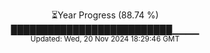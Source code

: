 <p align="center">
⏳Year Progress (88.74 %) <br>
██████████████████████████▁▁▁▁ <br>
<sub>Updated: Wed, 20 Nov 2024 18:29:46 GMT</sub>
</p>

